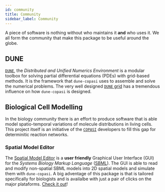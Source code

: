 ```yaml
---
id: community
title: Community
sidebar_label: Community
---
```


A piece of software is nothing without who maintains it **and** who uses it.
We all form the community that make this package to be useful around the globe.

## DUNE

[`DUNE`](https://www.dune-project.org/), the *Distributed and Unified Numerics
Environment* is a modular toolbox for solving partial differential equations
(PDEs) with grid-based methods. It is the framework that `dune-copasi` uses to
assemble and solve the numerical problems. The very well designed [`DUNE`
grid](https://link.springer.com/article/10.1007/s00607-008-0003-x)
has a tremendous influence on how `dune-copasi` is designed.

## Biological Cell Modelling

In the biology community there is an effort to produce software that is able
model spatio-temporal variations of molecule distributions in living cells.
This project itself is an initiative of the [`COPASI`](http://copasi.org/)
developers to fill this gap for determinitic reaction networks.

### Spatial Model Editor

The [Spatial Model Editor](https://github.com/spatial-model-editor/spatial-model-editor) is
a **user friendly** Graphical User Interface (GUI) for the
*Systems Biology Markup Language* ([SBML](https://en.wikipedia.org/wiki/SBML)).
The GUI is able to read and modify non-spatial SBML models into 2D spatial
models and simulate them with `dune-copasi`. A big adventage of this package is
that is tailored specifically for biologists and is availalbe with just a pair
of clicks on the major plataforms.
[Check it out](https://spatial-model-editor.readthedocs.io/en/latest/quickstart/get-started.html)!

